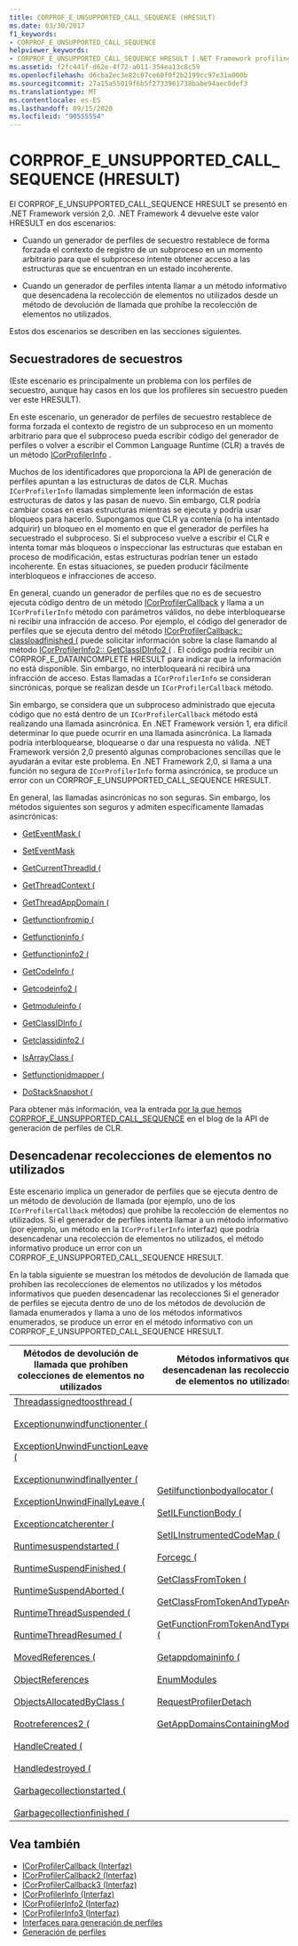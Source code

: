 ```yaml
---
title: CORPROF_E_UNSUPPORTED_CALL_SEQUENCE (HRESULT)
ms.date: 03/30/2017
f1_keywords:
- CORPROF_E_UNSUPPORTED_CALL_SEQUENCE
helpviewer_keywords:
- CORPROF_E_UNSUPPORTED_CALL_SEQUENCE HRESULT [.NET Framework profiling]
ms.assetid: f2fc441f-d62e-4f72-a011-354ea13c8c59
ms.openlocfilehash: d6cba2ec3e82c07ce60f0f2b2199cc97e31a000b
ms.sourcegitcommit: 27a15a55019f6b5f2733961738babe94aec0def3
ms.translationtype: MT
ms.contentlocale: es-ES
ms.lasthandoff: 09/15/2020
ms.locfileid: "90555554"
---
```

# <a name="corprof_e_unsupported_call_sequence-hresult"></a>CORPROF_E_UNSUPPORTED_CALL_SEQUENCE (HRESULT)

El CORPROF_E_UNSUPPORTED_CALL_SEQUENCE HRESULT se presentó en .NET Framework versión 2,0. .NET Framework 4 devuelve este valor HRESULT en dos escenarios:  
  
- Cuando un generador de perfiles de secuestro restablece de forma forzada el contexto de registro de un subproceso en un momento arbitrario para que el subproceso intente obtener acceso a las estructuras que se encuentran en un estado incoherente.  
  
- Cuando un generador de perfiles intenta llamar a un método informativo que desencadena la recolección de elementos no utilizados desde un método de devolución de llamada que prohíbe la recolección de elementos no utilizados.  
  
Estos dos escenarios se describen en las secciones siguientes.  
  
## <a name="hijacking-profilers"></a>Secuestradores de secuestros  

  (Este escenario es principalmente un problema con los perfiles de secuestro, aunque hay casos en los que los profileres sin secuestro pueden ver este HRESULT).  
  
 En este escenario, un generador de perfiles de secuestro restablece de forma forzada el contexto de registro de un subproceso en un momento arbitrario para que el subproceso pueda escribir código del generador de perfiles o volver a escribir el Common Language Runtime (CLR) a través de un método [ICorProfilerInfo](icorprofilerinfo-interface.md) .  
  
 Muchos de los identificadores que proporciona la API de generación de perfiles apuntan a las estructuras de datos de CLR. Muchas `ICorProfilerInfo` llamadas simplemente leen información de estas estructuras de datos y las pasan de nuevo. Sin embargo, CLR podría cambiar cosas en esas estructuras mientras se ejecuta y podría usar bloqueos para hacerlo. Supongamos que CLR ya contenía (o ha intentado adquirir) un bloqueo en el momento en que el generador de perfiles ha secuestrado el subproceso. Si el subproceso vuelve a escribir el CLR e intenta tomar más bloqueos o inspeccionar las estructuras que estaban en proceso de modificación, estas estructuras podrían tener un estado incoherente. En estas situaciones, se pueden producir fácilmente interbloqueos e infracciones de acceso.  
  
 En general, cuando un generador de perfiles que no es de secuestro ejecuta código dentro de un método [ICorProfilerCallback](icorprofilercallback-interface.md) y llama a un `ICorProfilerInfo` método con parámetros válidos, no debe interbloquearse ni recibir una infracción de acceso. Por ejemplo, el código del generador de perfiles que se ejecuta dentro del método [ICorProfilerCallback:: classloadfinished (](icorprofilercallback-classloadfinished-method.md) puede solicitar información sobre la clase llamando al método [ICorProfilerInfo2:: GetClassIDInfo2 (](icorprofilerinfo2-getclassidinfo2-method.md) . El código podría recibir un CORPROF_E_DATAINCOMPLETE HRESULT para indicar que la información no está disponible. Sin embargo, no interbloqueará ni recibirá una infracción de acceso. Estas llamadas a `ICorProfilerInfo` se consideran sincrónicas, porque se realizan desde un `ICorProfilerCallback` método.  
  
 Sin embargo, se considera que un subproceso administrado que ejecuta código que no está dentro de un `ICorProfilerCallback` método está realizando una llamada asincrónica. En .NET Framework versión 1, era difícil determinar lo que puede ocurrir en una llamada asincrónica. La llamada podría interbloquearse, bloquearse o dar una respuesta no válida. .NET Framework versión 2,0 presentó algunas comprobaciones sencillas que le ayudarán a evitar este problema. En .NET Framework 2,0, si llama a una función no segura de `ICorProfilerInfo` forma asincrónica, se produce un error con un CORPROF_E_UNSUPPORTED_CALL_SEQUENCE HRESULT.  
  
 En general, las llamadas asincrónicas no son seguras. Sin embargo, los métodos siguientes son seguros y admiten específicamente llamadas asincrónicas:  
  
- [GetEventMask (](icorprofilerinfo-geteventmask-method.md)  
  
- [SetEventMask](icorprofilerinfo-seteventmask-method.md)  
  
- [GetCurrentThreadId (](icorprofilerinfo-getcurrentthreadid-method.md)  
  
- [GetThreadContext (](icorprofilerinfo-getthreadcontext-method.md)  
  
- [GetThreadAppDomain (](icorprofilerinfo2-getthreadappdomain-method.md)  
  
- [Getfunctionfromip (](icorprofilerinfo-getfunctionfromip-method.md)  
  
- [Getfunctioninfo (](icorprofilerinfo-getfunctioninfo-method.md)  
  
- [Getfunctioninfo2 (](icorprofilerinfo2-getfunctioninfo2-method.md)  
  
- [GetCodeInfo (](icorprofilerinfo-getcodeinfo-method.md)  
  
- [Getcodeinfo2 (](icorprofilerinfo2-getcodeinfo2-method.md)  
  
- [Getmoduleinfo (](icorprofilerinfo-getmoduleinfo-method.md)  
  
- [GetClassIDInfo (](icorprofilerinfo-getclassidinfo-method.md)  
  
- [Getclassidinfo2 (](icorprofilerinfo2-getclassidinfo2-method.md)  
  
- [IsArrayClass (](icorprofilerinfo-isarrayclass-method.md)  
  
- [Setfunctionidmapper (](icorprofilerinfo-setfunctionidmapper-method.md)  
  
- [DoStackSnapshot (](icorprofilerinfo2-dostacksnapshot-method.md)  
  
 Para obtener más información, vea la entrada [por la que hemos CORPROF_E_UNSUPPORTED_CALL_SEQUENCE](/archive/blogs/davbr/why-we-have-corprof_e_unsupported_call_sequence) en el blog de la API de generación de perfiles de CLR.  
  
## <a name="triggering-garbage-collections"></a>Desencadenar recolecciones de elementos no utilizados  
 Este escenario implica un generador de perfiles que se ejecuta dentro de un método de devolución de llamada (por ejemplo, uno de los `ICorProfilerCallback` métodos) que prohíbe la recolección de elementos no utilizados. Si el generador de perfiles intenta llamar a un método informativo (por ejemplo, un método en la `ICorProfilerInfo` interfaz) que podría desencadenar una recolección de elementos no utilizados, el método informativo produce un error con un CORPROF_E_UNSUPPORTED_CALL_SEQUENCE HRESULT.  
  
 En la tabla siguiente se muestran los métodos de devolución de llamada que prohíben las recolecciones de elementos no utilizados y los métodos informativos que pueden desencadenar las recolecciones Si el generador de perfiles se ejecuta dentro de uno de los métodos de devolución de llamada enumerados y llama a uno de los métodos informativos enumerados, se produce un error en el método informativo con un CORPROF_E_UNSUPPORTED_CALL_SEQUENCE HRESULT.  
  
|Métodos de devolución de llamada que prohíben colecciones de elementos no utilizados|Métodos informativos que desencadenan las recolecciones de elementos no utilizados|  
|------------------------------------------------------|------------------------------------------------------------|  
|[Threadassignedtoosthread (](icorprofilercallback-threadassignedtoosthread-method.md)<br /><br /> [Exceptionunwindfunctionenter (](icorprofilercallback-exceptionunwindfunctionenter-method.md)<br /><br /> [ExceptionUnwindFunctionLeave (](icorprofilercallback-exceptionunwindfunctionleave-method.md)<br /><br /> [Exceptionunwindfinallyenter (](icorprofilercallback-exceptionunwindfinallyenter-method.md)<br /><br /> [ExceptionUnwindFinallyLeave (](icorprofilercallback-exceptionunwindfinallyleave-method.md)<br /><br /> [Exceptioncatcherenter (](icorprofilercallback-exceptioncatcherenter-method.md)<br /><br /> [Runtimesuspendstarted (](icorprofilercallback-runtimesuspendstarted-method.md)<br /><br /> [RuntimeSuspendFinished (](icorprofilercallback-runtimesuspendfinished-method.md)<br /><br /> [RuntimeSuspendAborted (](icorprofilercallback-runtimesuspendaborted-method.md)<br /><br /> [RuntimeThreadSuspended (](icorprofilercallback-runtimethreadsuspended-method.md)<br /><br /> [RuntimeThreadResumed (](icorprofilercallback-runtimethreadresumed-method.md)<br /><br /> [MovedReferences (](icorprofilercallback-movedreferences-method.md)<br /><br /> [ObjectReferences](icorprofilercallback-objectreferences-method.md)<br /><br /> [ObjectsAllocatedByClass (](icorprofilercallback-objectsallocatedbyclass-method.md)<br /><br /> [Rootreferences2 (](icorprofilercallback-rootreferences-method.md)<br /><br /> [HandleCreated (](icorprofilercallback2-handlecreated-method.md)<br /><br /> [Handledestroyed (](icorprofilercallback2-handledestroyed-method.md)<br /><br /> [Garbagecollectionstarted (](icorprofilercallback2-garbagecollectionstarted-method.md)<br /><br /> [Garbagecollectionfinished (](icorprofilercallback2-garbagecollectionfinished-method.md)|[Getilfunctionbodyallocator (](icorprofilerinfo-getilfunctionbodyallocator-method.md)<br /><br /> [SetILFunctionBody (](icorprofilerinfo-setilfunctionbody-method.md)<br /><br /> [SetILInstrumentedCodeMap (](icorprofilerinfo-setilinstrumentedcodemap-method.md)<br /><br /> [Forcegc (](icorprofilerinfo-forcegc-method.md)<br /><br /> [GetClassFromToken (](icorprofilerinfo-getclassfromtoken-method.md)<br /><br /> [GetClassFromTokenAndTypeArgs (](icorprofilerinfo2-getclassfromtokenandtypeargs-method.md)<br /><br /> [GetFunctionFromTokenAndTypeArgs (](icorprofilerinfo2-getfunctionfromtokenandtypeargs-method.md)<br /><br /> [Getappdomaininfo (](icorprofilerinfo-getappdomaininfo-method.md)<br /><br /> [EnumModules](icorprofilerinfo3-enummodules-method.md)<br /><br /> [RequestProfilerDetach](icorprofilerinfo3-requestprofilerdetach-method.md)<br /><br /> [GetAppDomainsContainingModule (](icorprofilerinfo3-getappdomainscontainingmodule-method.md)|  
  
## <a name="see-also"></a>Vea también

- [ICorProfilerCallback (Interfaz)](icorprofilercallback-interface.md)
- [ICorProfilerCallback2 (Interfaz)](icorprofilercallback2-interface.md)
- [ICorProfilerCallback3 (Interfaz)](icorprofilercallback3-interface.md)
- [ICorProfilerInfo (Interfaz)](icorprofilerinfo-interface.md)
- [ICorProfilerInfo2 (Interfaz)](icorprofilerinfo2-interface.md)
- [ICorProfilerInfo3 (Interfaz)](icorprofilerinfo3-interface.md)
- [Interfaces para generación de perfiles](profiling-interfaces.md)
- [Generación de perfiles](index.md)
